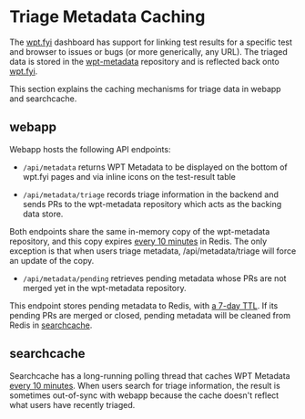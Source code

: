 # Triage Metadata Caching

The [wpt.fyi](https://wpt.fyi) dashboard has support for linking test results
for a specific test and browser to issues or bugs (or more generically, any
URL). The triaged data is stored in the
[wpt-metadata](https://github.com/web-platform-tests/wpt-metadata) repository
and is reflected back onto [wpt.fyi](https://wpt.fyi).

This section explains the caching mechanisms for triage data in webapp and
searchcache.

## webapp
Webapp hosts the following API endpoints:

- `/api/metadata` returns WPT Metadata to be displayed on the bottom of wpt.fyi pages and via inline icons on the test-result table

- `/api/metadata/triage` records triage information in the backend and sends PRs to the wpt-metadata repository which acts as the backing data store.

Both endpoints share the same in-memory copy of the wpt-metadata repository, and this copy expires [every 10 minutes](https://github.com/web-platform-tests/wpt.fyi/blob/9136dbf07414baf285c06787b6bf289632d27c83/api/metadata_cache.go#L29) in Redis. The only exception is that when users triage metadata, /api/metadata/triage will force an update of the copy.

- `/api/metadata/pending` retrieves pending metadata whose PRs are not merged yet in the wpt-metadata repository.

This endpoint stores pending metadata to Redis, with [a 7-day TTL](https://github.com/web-platform-tests/wpt.fyi/blob/9136dbf07414baf285c06787b6bf289632d27c83/api/metadata_handler.go#L82). If its pending PRs are merged or closed, pending metadata will be cleaned from Redis in [searchcache](https://github.com/web-platform-tests/wpt.fyi/blob/9136dbf07414baf285c06787b6bf289632d27c83/api/query/cache/poll/poll.go#L105).

## searchcache
Searchcache has a long-running polling thread that caches WPT Metadata [every 10 minutes](https://github.com/web-platform-tests/wpt.fyi/blob/207813b3ed18bae81068934caa478daffd782d36/api/query/cache/service/main.go#L151). When users search for triage information, the result is sometimes out-of-sync with webapp because the cache doesn't reflect what users have recently triaged.
